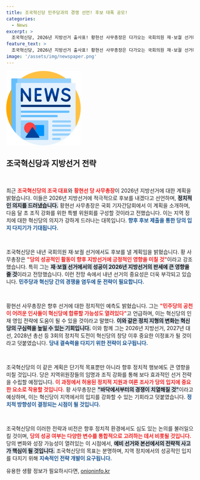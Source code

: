 ```yaml
---
title: 조국혁신당 민주당과의 경쟁 선언! 후보 대폭 공모!
categories:
  - News
excerpt: >
  조국혁신당, 2026년 지방선거 출사표! 황현선 사무총장은 다가오는 국회의원 재·보궐 선거에서의 성공이 향후 선거 판세에 큰 변화를 불러올 것이라 전망했습니다. 정치 지형의 격변, 과연 혁신당이 새 바람을 일으킬 수 있을까요?
feature_text: >
  조국혁신당, 2026년 지방선거 출사표! 황현선 사무총장은 다가오는 국회의원 재·보궐 선거에서의 성공이 향후 선거 판세에 큰 변화를 불러올 것이라 전망했습니다. 정치 지형의 격변, 과연 혁신당이 새 바람을 일으킬 수 있을까요?
image: '/assets/img/newspaper.png'
---
```


<p><img src="/assets/img/newspaper.png" alt="kimp 속보" /></p>

<h2 data-ke-size="size26">조국혁신당과 지방선거 전략</h2>

<p data-ke-size="size16">&nbsp;</p>

<p>최근 <b><span style="color: #ee2323;">조국혁신당의 조국 대표</span></b>와 <b><span style="color: #ee2323;">황현선 당 사무총장</span></b>이 2026년 지방선거에 대한 계획을 밝혔습니다. 이들은 2026년 지방선거에 적극적으로 후보를 내겠다고 선언하며, <b><span style="background-color: #21538527;">정치적인 의지를 드러냈습니다.</span></b> 황현선 사무총장은 국회 기자간담회에서 이 계획을 소개하며, 다음 달 초 조직 강화를 위한 특별 위원회를 구성할 것이라고 전했습니다. 이는 지역 정치에 대한 혁신당의 의지가 강하게 드러나는 대목입니다. <b><span style="color: #1a5490;">향후 후보 제출을 통한 당의 입지 다지기가 기대됩니다.</span></b></p>

<p data-ke-size="size16">&nbsp;</p>

<p>조국혁신당은 내년 국회의원 재·보궐 선거에서도 후보를 낼 계획임을 밝혔습니다. 황 사무총장은 <b><span style="color: #ee2323;">"당의 성공적인 활동이 향후 지방선거에 긍정적인 영향을 미칠 것"</span></b>이라고 강조했습니다. 특히 그는 <b><span style="background-color: #21538527;">재·보궐 선거에서의 성공이 2026년 지방선거의 판세에 큰 영향을 줄 것</span></b>이라고 전망했습니다. 이런 전망 속에서 내년 선거의 중요성은 더욱 부각되고 있습니다. <b><span style="color: #1a5490;">민주당과 혁신당 간의 경쟁을 염두에 둔 전략이 필요합니다.</span></b></p>

<p data-ke-size="size16">&nbsp;</p>

<p>황현선 사무총장은 향후 선거에 대한 정치적인 예측도 밝혔습니다. 그는 <b><span style="color: #ee2323;">"민주당의 공천이 어려운 인사들이 혁신당에 합류할 가능성도 열려있다"</span></b>고 언급하며, 이는 혁신당의 인재 영입 전략에 도움이 될 수 있을 것이라고 말했다. <b><span style="background-color: #21538527;">이와 같은 정치 지형의 변화는 혁신당의 구심력을 높일 수 있는 기회입니다.</span></b> 이와 함께 그는 2026년 지방선거, 2027년 대선, 2028년 총선 등 3회의 정치적 도전이 혁신당의 창당 이후 중요한 이정표가 될 것이라고 덧붙였습니다. <b><span style="color: #1a5490;">당내 결속력을 다지기 위한 전략이 요구됩니다.</span></b></p>

<p data-ke-size="size16">&nbsp;</p>

<p>조국혁신당의 이 같은 계획은 단기적 목표뿐만 아니라 향후 정치적 행보에도 큰 영향을 미칠 것입니다. 당은 지역위원장들의 임명과 조직 강화를 통해 보다 효과적인 선거 전략을 수립할 예정입니다. <b><span style="color: #ee2323;">이 과정에서 허용된 정치적 지원과 여론 조사가 당의 입지에 중요한 요소로 작용할 것입니다.</span></b> 황 사무총장은 <b><span style="background-color: #21538527;">"바닥에서부터의 경쟁이 치열해질 것"</span></b>이라고 예상하며, 이는 혁신당이 지역에서의 입지를 강화할 수 있는 기회라고 덧붙였습니다. <b><span style="color: #1a5490;">정치적 방향성이 결정되는 시점이 될 것입니다.</span></b></p>

<p data-ke-size="size16">&nbsp;</p>

<p>조국혁신당의 이러한 전략과 비전은 향후 정치적 환경에서도 심도 있는 논의를 불러일으킬 것이며, <b><span style="color: #ee2323;">당의 성공 여부는 다양한 변수를 통합적으로 고려하는 데서 비롯될 것입니다.</span></b> 당의 변화와 성장 가능성이 열려있는 이 시점에서, <b><span style="background-color: #21538527;">예비 선거와 본선에서의 전략적 사고가 핵심이 될 것입니다.</span></b> 조국혁신당의 목표는 분명하며, 지역 정치에서의 성공적인 입지를 다지기 위해 <b><span style="color: #1a5490;">지속적인 전략 개발이 요구됩니다.</span></b></p>
유용한 생활 정보가 필요하시다면, <a href="https://onioninfo.kr" rel="dofollow">onioninfo.kr</a>


